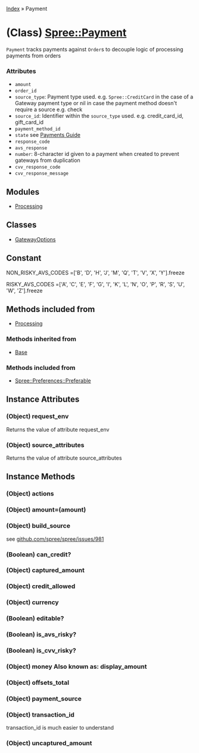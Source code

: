 [Index](../_index.md) » Payment

# (Class) [Spree::Payment](http://m.gymplayer.com/payment.rb)  
`Payment` tracks payments against `Order`s to decouple logic of processing payments from orders

### Attributes
* `amount`
* `order_id`
* `source_type`: Payment type used. e.g. `Spree::CreditCard` in the case of a Gateway payment type or nil in case the payment method doesn't require a source e.g. check
* `source_id`: Identifier within the `source_type` used. e.g. credit_card_id, gift_card_id
* `payment_method_id`
* `state` see [Payments Guide](../business_logic/payments_guide.md)
* `response_code`
* `avs_response`
* `number`: 8-character id given to a payment when created to prevent gateways from duplication
* `cvv_response_code`
* `cvv_response_message`

## Modules
* [Processing](Payment/Processing.md)

## Classes 
* [GatewayOptions](Payment/GatewayOptions.md)

## Constant
NON_RISKY_AVS_CODES =['B', 'D', 'H', 'J', 'M', 'Q', 'T', 'V', 'X', 'Y'].freeze

RISKY_AVS_CODES =['A', 'C', 'E', 'F', 'G', 'I', 'K', 'L', 'N', 'O', 'P', 'R', 'S', 'U', 'W', 'Z'].freeze

## Methods included from
* [Processing](Payment/Processing.md)

### Methods inherited from
* [Base](Base.md)

### Methods included from
* [Spree::Preferences::Preferable](Preferences/Preferable.md)

## Instance Attributes
### (Object) **request_env**
Returns the value of attribute request_env

### (Object) **source_attributes**
Returns the value of attribute source_attributes

## Instance Methods
### (Object) **actions**
    
    
### (Object) **amount=**(amount)
        

### (Object) **build_source**
see [github.com/spree/spree/issues/981](https://github.com/spree/spree/issues/981)
    
###  (Boolean) **can_credit?**


### (Object) **captured_amount**


### (Object) **credit_allowed**


### (Object) **currency**


###  (Boolean) **editable?**


###  (Boolean) **is_avs_risky?**
   

###  (Boolean) **is_cvv_risky?**
 

### (Object) **money** Also known as: display_amount


### (Object) **offsets_total**


### (Object) **payment_source**


### (Object) **transaction_id**
transaction_id is much easier to understand

### (Object) **uncaptured_amount**
